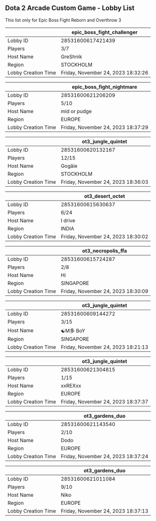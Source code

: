 ## Dota 2 Arcade Custom Game - Lobby List

This list only for Epic Boss Fight Reborn and Overthrow 3

|  | epic_boss_fight_challenger |
| ------ | ------ |
| Lobby ID | 28531600617421439 |
| Players | 3/7 |
| Host Name | GreShnik |
| Region | STOCKHOLM |
| Lobby Creation Time | Friday, November 24, 2023 18:32:26 |


|  | epic_boss_fight_nightmare |
| ------ | ------ |
| Lobby ID | 28531600621206209 |
| Players | 5/10 |
| Host Name | mid or pudge |
| Region | EUROPE |
| Lobby Creation Time | Friday, November 24, 2023 18:37:29 |


|  | ot3_jungle_quintet |
| ------ | ------ |
| Lobby ID | 28531600620132167 |
| Players | 12/15 |
| Host Name | Gogâie |
| Region | STOCKHOLM |
| Lobby Creation Time | Friday, November 24, 2023 18:36:03 |


|  | ot3_desert_octet |
| ------ | ------ |
| Lobby ID | 28531600615630637 |
| Players | 6/24 |
| Host Name | I drive |
| Region | INDIA |
| Lobby Creation Time | Friday, November 24, 2023 18:30:02 |


|  | ot3_necropolis_ffa |
| ------ | ------ |
| Lobby ID | 28531600615724287 |
| Players | 2/8 |
| Host Name | Hi |
| Region | SINGAPORE |
| Lobby Creation Time | Friday, November 24, 2023 18:30:09 |


|  | ot3_jungle_quintet |
| ------ | ------ |
| Lobby ID | 28531600609144272 |
| Players | 3/15 |
| Host Name | ☯︎M多 BoY |
| Region | SINGAPORE |
| Lobby Creation Time | Friday, November 24, 2023 18:21:13 |


|  | ot3_jungle_quintet |
| ------ | ------ |
| Lobby ID | 28531600621304815 |
| Players | 1/15 |
| Host Name | xxREXxx |
| Region | EUROPE |
| Lobby Creation Time | Friday, November 24, 2023 18:37:37 |


|  | ot3_gardens_duo |
| ------ | ------ |
| Lobby ID | 28531600621143540 |
| Players | 2/10 |
| Host Name | Dodo |
| Region | EUROPE |
| Lobby Creation Time | Friday, November 24, 2023 18:37:24 |


|  | ot3_gardens_duo |
| ------ | ------ |
| Lobby ID | 28531600621011084 |
| Players | 9/10 |
| Host Name | Niko |
| Region | EUROPE |
| Lobby Creation Time | Friday, November 24, 2023 18:37:13 |


